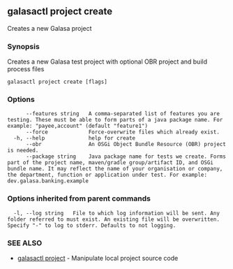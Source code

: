 ## galasactl project create

Creates a new Galasa project

### Synopsis

Creates a new Galasa test project with optional OBR project and build process files

```
galasactl project create [flags]
```

### Options

```
      --features string   A comma-separated list of features you are testing. These must be able to form parts of a java package name. For example: "payee,account" (default "feature1")
      --force             Force-overwrite files which already exist.
  -h, --help              help for create
      --obr               An OSGi Object Bundle Resource (OBR) project is needed.
      --package string    Java package name for tests we create. Forms part of the project name, maven/gradle group/artifact ID, and OSGi bundle name. It may reflect the name of your organisation or company, the department, function or application under test. For example: dev.galasa.banking.example
```

### Options inherited from parent commands

```
  -l, --log string   File to which log information will be sent. Any folder referred to must exist. An existing file will be overwritten. Specify "-" to log to stderr. Defaults to not logging.
```

### SEE ALSO

* [galasactl project](galasactl_project.md)	 - Manipulate local project source code

